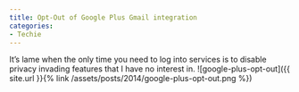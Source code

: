 ```yaml
---
title: Opt-Out of Google Plus Gmail integration
categories:
- Techie
---
```


It’s lame when the only time you need to log into services is to disable privacy invading features that I have no interest in.
![google-plus-opt-out]({{ site.url }}{% link /assets/posts/2014/google-plus-opt-out.png %})
